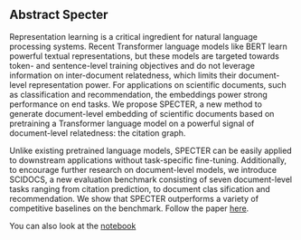 ## Abstract Specter

Representation learning is a critical ingredient for natural language processing systems. Recent Transformer language models like BERT learn powerful textual representations, but these models are targeted towards token- and sentence-level training objectives and do not leverage information on
inter-document relatedness, which limits their document-level representation power. For applications on scientific documents, such as classification and recommendation, the embeddings power strong performance on end tasks. We propose SPECTER, a new method to generate document-level embedding of scientific documents based on pretraining a Transformer language model on a powerful signal of document-level relatedness: the citation
graph. 

Unlike existing pretrained language models, SPECTER can be easily applied to downstream applications without task-specific fine-tuning. Additionally, to encourage further research on document-level models, we introduce SCIDOCS, a new evaluation benchmark consisting of seven document-level tasks ranging from citation prediction, to document clas sification and recommendation. We show that SPECTER outperforms a variety of competitive baselines on the benchmark.
Follow the paper [here](https://arxiv.org/pdf/2004.07180.pdf). 

You can also look at the [notebook](https://github.com/adrienpayong/Semantic-Search-in-Publications/blob/main/semantic_search_publications.ipynb)
